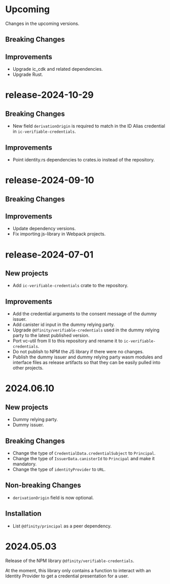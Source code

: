 # Upcoming

Changes in the upcoming versions.

## Breaking Changes

## Improvements

- Upgrade ic_cdk and related dependencies.
- Upgrade Rust.

# release-2024-10-29

## Breaking Changes

- New field `derivationOrigin` is required to match in the ID Alias credential in `ic-verifiable-credentials`.

## Improvements

- Point identity.rs dependencies to crates.io instead of the repository.

# release-2024-09-10

## Breaking Changes

## Improvements

- Update dependency versions.
- Fix importing js-library in Webpack projects.

# release-2024-07-01

## New projects

- Add `ic-verifiable-credentials` crate to the repository.

## Improvements

- Add the credential arguments to the consent message of the dummy issuer.
- Add canister id input in the dummy relying party.
- Upgrade `@dfinity/verifiable-credentials` used in the dummy relying party to the latest published version.
- Port vc-util from II to this repository and rename it to `ic-verifiable-credentials`.
- Do not publish to NPM the JS library if there were no changes.
- Publish the dummy issuer and dummy relying party wasm modules and interface files as release artifacts so that they can be easily pulled into other projects.

# 2024.06.10

## New projects

- Dummy relying party.
- Dummy issuer.

## Breaking Changes

- Change the type of `CredentialData.credentialSubject` to `Principal`.
- Change the type of `IssuerData.canisterId` to `Principal` and make it mandatory.
- Change the type of `identityProvider` to `URL`.

## Non-breaking Changes

- `derivationOrigin` field is now optional.

## Installation

- List `@dfinity/principal` as a peer dependency.

# 2024.05.03

Release of the NPM library `@dfinity/verifiable-credentials`.

At the moment, this library only contains a function to interact with an Identity Provider to get a credential presentation for a user.
